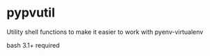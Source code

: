 # pypvutil
Utility shell functions to make it easier to work with pyenv-virtualenv

bash 3.1+ required
